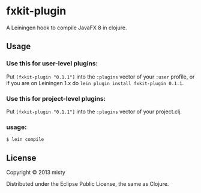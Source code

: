 # fxkit-plugin

A Leiningen hook to compile JavaFX 8 in clojure.

## Usage

### Use this for user-level plugins:

Put `[fxkit-plugin "0.1.1"]` into the `:plugins` vector of your
`:user` profile, or if you are on Leiningen 1.x do `lein plugin install
fxkit-plugin 0.1.1`.

### Use this for project-level plugins:

Put `[fxkit-plugin "0.1.1"]` into the `:plugins` vector of your project.clj.

### usage:

    $ lein compile

## License

Copyright © 2013 misty

Distributed under the Eclipse Public License, the same as Clojure.
